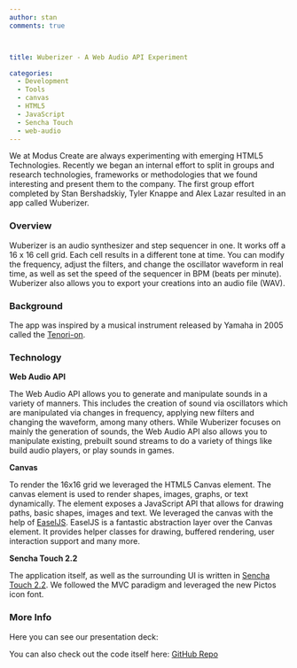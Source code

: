 ```yaml
---
author: stan
comments: true



title: Wuberizer - A Web Audio API Experiment

categories:
  - Development
  - Tools
  - canvas
  - HTML5
  - JavaScript
  - Sencha Touch
  - web-audio
---
```


We at Modus Create are always experimenting with emerging HTML5 Technologies. Recently we began an internal effort to split in groups and research technologies, frameworks or methodologies that we found interesting and present them to the company. The first group effort completed by Stan Bershadskiy, Tyler Knappe and Alex Lazar resulted in an app called Wuberizer.





### Overview





Wuberizer is an audio synthesizer and step sequencer in one. It works off a 16 x 16 cell grid. Each cell results in a different tone at time. You can modify the frequency, adjust the filters, and change the oscillator waveform in real time, as well as set the speed of the sequencer in BPM (beats per minute). Wuberizer also allows you to export your creations into an audio file (WAV).





### Background





The app was inspired by a musical instrument released by Yamaha in 2005 called the [Tenori-on](http://tenori-onusa.com/).







### Technology





**Web Audio API**





The Web Audio API allows you to generate and manipulate sounds in a variety of manners. This includes the creation of sound via oscillators which are manipulated via changes in frequency, applying new filters and changing the waveform, among many others. While Wuberizer focuses on mainly the generation of sounds, the Web Audio API also allows you to manipulate existing, prebuilt sound streams to do a variety of things like build audio players, or play sounds in games.





**Canvas**





To render the 16x16 grid we leveraged the HTML5 Canvas element. The canvas element is used to render shapes, images, graphs, or text dynamically. The element exposes a JavaScript API that allows for drawing paths, basic shapes, images and text. We leveraged the canvas with the help of [EaselJS](http://createjs.com/###!/EaselJS). EaselJS is a fantastic abstraction layer over the Canvas element. It provides helper classes for drawing, buffered rendering, user interaction support and many more.





**Sencha Touch 2.2**





The application itself, as well as the surrounding UI is written in [Sencha Touch 2.2](http://sencha.com/products/touch/). We followed the MVC paradigm and leveraged the new Pictos icon font.





### More Info





Here you can see our presentation deck:







You can also check out the code itself here: [GitHub Repo](https://github.com/ModusCreateOrg/web-audio-api)



